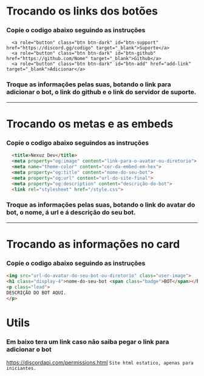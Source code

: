 # Trocando os links dos botões
### Copie o codigo abaixo seguindo as instruções
```
  <a role="button" class="btn btn-dark" id="btn-support" href="https://discord.gg/codigo" target="_blank">Suporte</a>
  <a role="button" class="btn btn-dark" id="btn-github" href="https://github.com/Nome" target="_blank">Github</a>
  <a role="button" class="btn btn-dark" id="btn-add" href="add-link" target="_blank">Adicionar</a>
```

### Troque as informações pelas suas, botando o link para adicionar o bot, o link do github e o link do servidor de suporte.
____
# Trocando os metas e as embeds
### Copie o codigo abaixo seguindos as instruções
```html
  <title>Nexuz Dev</title>
  <meta property="og:image" content="link-para-o-avatar-ou-diretorio">
  <meta name="theme-color" content="cor-da-embed-em-hex">
  <meta property="og:title" content="nome-do-seu-bot">
  <meta property="og:url" content="url-do-site-final">
  <meta property="og:description" content="descrição-do-bot">
  <link rel="stylesheet" href="/style.css">
```
### Troque as informações pelas suas, botando o link do avatar do bot, o nome, á url e á descrição do seu bot.
____
# Trocando as informações no card
### Copie o codigo abaixo seguindo as instruções
  ```html
  <img src="url-do-avatar-do-seu-bot-ou-diretorio" class="user-image">
  <h1 class="display-4">nome-do-seu-bot <span class="badge">BOT</span></h1>
  <p class="lead">
  DESCRIÇÃO DO BOT AQUI.
  </p>
```

# Utils
### Em baixo tera um link caso não saiba pegar o link para adicionar o bot
https://discordapi.com/permissions.html
`Site html estatico, apenas para iniciantes.`
